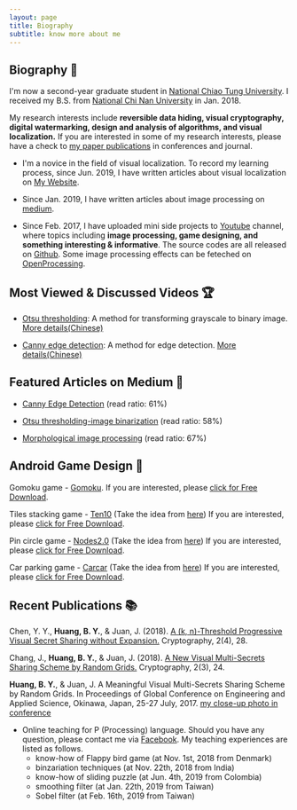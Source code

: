 ```yaml
---
layout: page
title: Biography
subtitle: know more about me
---
```

## Biography 🏃
I'm now a second-year graduate student in [National Chiao Tung University](https://www.nctu.edu.tw/). I received my B.S. from [National Chi Nan University](https://www.ncnu.edu.tw/ncnuweb/) in Jan. 2018.

My research interests include **reversible data hiding, visual cryptography, digital watermarking, design and analysis of algorithms, and visual localization.** If you are interested in some of my research interests, please have a check to [my paper publications](https://hbyacademic.github.io/HBY/publications/) in conferences and journal.

- I'm a novice in the field of visual localization. To record my learning process, since Jun. 2019, I have written articles about visual localization on [My Website](https://hbyacademic.github.io/HBY/). 

- Since Jan. 2019, I have written articles about image processing on [medium](https://medium.com/@hbyacademic).

- Since Feb. 2017, I have uploaded mini side projects to [Youtube](https://www.youtube.com/channel/UCmVQun_KSwvPnRBDWSX8gRw/featured) channel, where topics including **image processing, game designing, and something interesting & informative**. The source codes are all released on [Github](https://github.com/hbyacademic). Some image processing effects can be feteched on [OpenProcessing](https://www.openprocessing.org/user/183031#sketches).

## Most Viewed & Discussed Videos 🏆
- [Otsu thresholding](https://www.youtube.com/watch?v=Ofi1Fn18YLc): A method for transforming grayscale to binary image.
    [More details(Chinese)](http://idiot3838.pixnet.net/blog/post/193557941)
    
- [Canny edge detection](https://www.youtube.com/watch?v=PtSgA19sC5g): A method for edge detection.
    [More details(Chinese)](http://idiot3838.pixnet.net/blog/post/194161931)
    
## Featured Articles on Medium 📝
- [Canny Edge Detection](https://link.medium.com/m5NWuctkPT) (read ratio: 61%)

- [Otsu thresholding-image binarization](https://link.medium.com/mbpzQNCkPT) (read ratio: 58%)

- [Morphological image processing](https://link.medium.com/I9R0YPIkPT) (read ratio: 67%)

## Android Game Design 🎰
Gomoku game - [Gomoku](https://www.youtube.com/watch?v=txSBV9NB2jY&list=PLrJ7yjuOYajyP0xfXO_o5Yeg5oD166rHy&index=2). If you are interested, please [click for Free Download](https://drive.google.com/file/d/1hlP6hGWQr4xCbWzoDb1qyCyaR0A1jN_L/view?usp=drivesdk&fbclid=IwAR0duTs0Jfvd7oOs42axEvpj5Im-CM0x7eMwGX9kPpE4gnwpW4WwNRK1BSU).

Tiles stacking game - [Ten10](https://www.youtube.com/watch?v=-c3Kcaj54Ik&list=PLrJ7yjuOYajyP0xfXO_o5Yeg5oD166rHy&index=1) (Take the idea from [here](http://twenty.frenchguys.net/)) If you are interested, please [click for Free Download](https://drive.google.com/file/d/1jQRHxUpcWNspix_fs3SknCq02-IrjFMg/view?fbclid=IwAR2jkrvg2wLUjjrJ6wgndkns92t5_6lz7U4-9z_iWoFpWIDbQavTKagAXuk).

Pin circle game - [Nodes2.0](https://www.youtube.com/watch?v=lVMKEyO-cZs&list=PLrJ7yjuOYajyP0xfXO_o5Yeg5oD166rHy) (Take the idea from  [here](https://m.apkpure.com/pin-circle/com.litegames.aa)) If you are interested, please [click for Free Download](https://drive.google.com/file/d/1Weo9Gd6VaTQPfDbdI2TAYokygj6gnUVT/view?usp=drivesdk).

Car parking game - [Carcar](https://youtu.be/i7J1B65YnUo) (Take the idea from [here](http://www.agame.com/games/parking)) If you are interested, please [click for Free Download](https://drive.google.com/file/d/1UkwzUiE0oogYWNQZtJ3lxvqfBQYaF1HX/view?usp=drivesdk).

## Recent Publications 📚
Chen, Y. Y., **Huang, B. Y.**, & Juan, J. (2018). [A (k, n)-Threshold Progressive Visual Secret Sharing without Expansion.](https://www.mdpi.com/2410-387X/2/4/28) Cryptography, 2(4), 28.

Chang, J., **Huang, B. Y.**, & Juan, J. (2018). [A New Visual Multi-Secrets Sharing Scheme by Random Grids.](https://www.mdpi.com/2410-387X/2/3/24) Cryptography, 2(3), 24.

**Huang, B. Y.**, & Juan, J. A Meaningful Visual Multi-Secrets Sharing Scheme by Random Grids. In Proceedings of Global Conference on Engineering and Applied Science, Okinawa, Japan, 25-27 July, 2017. [my close-up photo in conference](https://www.facebook.com/higher.education.forum/photos/a.1557668754257321/1557675207590009/?type=3&theater)
- Online teaching for P (Processing) language. Should you have any question, please contact me via [Facebook](https://www.facebook.com/HBY.academic). My teaching experiences are listed as follows.  
   - know-how of Flappy bird game (at Nov. 1st, 2018 from Denmark)
   - binzariation techniques (at Nov. 22th, 2018 from India)
   - know-how of sliding puzzle (at Jun. 4th, 2019 from Colombia) 
   - smoothing filter (at Jan. 22th, 2019 from Taiwan)
   - Sobel filter (at Feb. 16th, 2019 from Taiwan)
